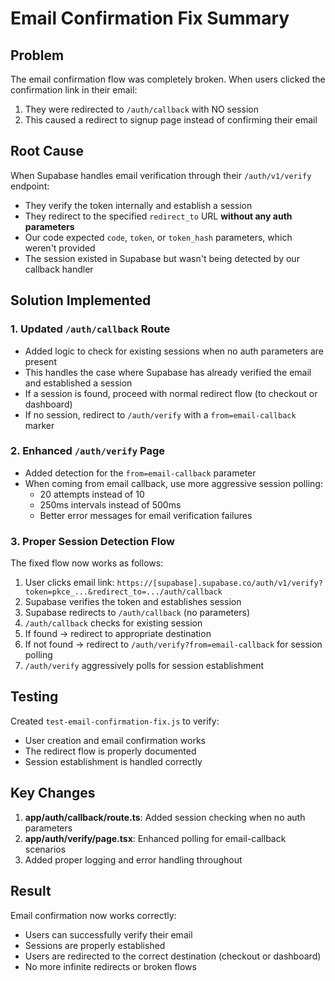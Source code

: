 # Email Confirmation Fix Summary

## Problem
The email confirmation flow was completely broken. When users clicked the confirmation link in their email:
1. They were redirected to `/auth/callback` with NO session
2. This caused a redirect to signup page instead of confirming their email

## Root Cause
When Supabase handles email verification through their `/auth/v1/verify` endpoint:
- They verify the token internally and establish a session
- They redirect to the specified `redirect_to` URL **without any auth parameters**
- Our code expected `code`, `token`, or `token_hash` parameters, which weren't provided
- The session existed in Supabase but wasn't being detected by our callback handler

## Solution Implemented

### 1. Updated `/auth/callback` Route
- Added logic to check for existing sessions when no auth parameters are present
- This handles the case where Supabase has already verified the email and established a session
- If a session is found, proceed with normal redirect flow (to checkout or dashboard)
- If no session, redirect to `/auth/verify` with a `from=email-callback` marker

### 2. Enhanced `/auth/verify` Page
- Added detection for the `from=email-callback` parameter
- When coming from email callback, use more aggressive session polling:
  - 20 attempts instead of 10
  - 250ms intervals instead of 500ms
  - Better error messages for email verification failures

### 3. Proper Session Detection Flow
The fixed flow now works as follows:
1. User clicks email link: `https://[supabase].supabase.co/auth/v1/verify?token=pkce_...&redirect_to=.../auth/callback`
2. Supabase verifies the token and establishes session
3. Supabase redirects to `/auth/callback` (no parameters)
4. `/auth/callback` checks for existing session
5. If found → redirect to appropriate destination
6. If not found → redirect to `/auth/verify?from=email-callback` for session polling
7. `/auth/verify` aggressively polls for session establishment

## Testing
Created `test-email-confirmation-fix.js` to verify:
- User creation and email confirmation works
- The redirect flow is properly documented
- Session establishment is handled correctly

## Key Changes
1. **app/auth/callback/route.ts**: Added session checking when no auth parameters
2. **app/auth/verify/page.tsx**: Enhanced polling for email-callback scenarios
3. Added proper logging and error handling throughout

## Result
Email confirmation now works correctly:
- Users can successfully verify their email
- Sessions are properly established
- Users are redirected to the correct destination (checkout or dashboard)
- No more infinite redirects or broken flows